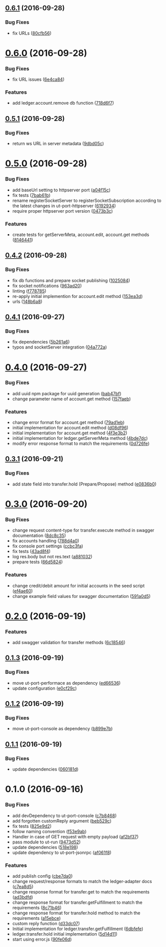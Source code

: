 <a name="0.6.1"></a>
## [0.6.1](https://github.com/softwaregroup-bg/@leveloneproject/dfsp-ledger/compare/v0.6.0...v0.6.1) (2016-09-28)


### Bug Fixes

* fix URLs ([80cfb56](https://github.com/softwaregroup-bg/@leveloneproject/dfsp-ledger/commit/80cfb56))



<a name="0.6.0"></a>
# [0.6.0](https://github.com/softwaregroup-bg/@leveloneproject/dfsp-ledger/compare/v0.5.1...v0.6.0) (2016-09-28)


### Bug Fixes

* fix URL issues ([6e4ca84](https://github.com/softwaregroup-bg/@leveloneproject/dfsp-ledger/commit/6e4ca84))


### Features

* add ledger.account.remove db function ([718d6f7](https://github.com/softwaregroup-bg/@leveloneproject/dfsp-ledger/commit/718d6f7))



<a name="0.5.1"></a>
## [0.5.1](https://github.com/softwaregroup-bg/@leveloneproject/dfsp-ledger/compare/v0.5.0...v0.5.1) (2016-09-28)


### Bug Fixes

* return ws URL in server metadata ([9dbd05c](https://github.com/softwaregroup-bg/@leveloneproject/dfsp-ledger/commit/9dbd05c))



<a name="0.5.0"></a>
# [0.5.0](https://github.com/softwaregroup-bg/@leveloneproject/dfsp-ledger/compare/v0.4.2...v0.5.0) (2016-09-28)


### Bug Fixes

* add baseUrl setting to httpserver port ([a04f15c](https://github.com/softwaregroup-bg/@leveloneproject/dfsp-ledger/commit/a04f15c))
* fix tests ([7bab61b](https://github.com/softwaregroup-bg/@leveloneproject/dfsp-ledger/commit/7bab61b))
* rename registerSocketServer to registerSocketSubscription according to the latest changes in ut-port-httpserver ([6192934](https://github.com/softwaregroup-bg/@leveloneproject/dfsp-ledger/commit/6192934))
* require proper httpserver port version ([0473b3c](https://github.com/softwaregroup-bg/@leveloneproject/dfsp-ledger/commit/0473b3c))


### Features

* create tests for getServerMeta, account.edit, account.get methods ([8146441](https://github.com/softwaregroup-bg/@leveloneproject/dfsp-ledger/commit/8146441))



<a name="0.4.2"></a>
## [0.4.2](https://github.com/softwaregroup-bg/@leveloneproject/dfsp-ledger/compare/v0.4.1...v0.4.2) (2016-09-28)


### Bug Fixes

* fix db functions and prepare socket publishing ([1025084](https://github.com/softwaregroup-bg/@leveloneproject/dfsp-ledger/commit/1025084))
* fix socket notifications ([963ad20](https://github.com/softwaregroup-bg/@leveloneproject/dfsp-ledger/commit/963ad20))
* linting ([f778785](https://github.com/softwaregroup-bg/@leveloneproject/dfsp-ledger/commit/f778785))
* re-apply initial implemention for account.edit method ([153ea3d](https://github.com/softwaregroup-bg/@leveloneproject/dfsp-ledger/commit/153ea3d))
* urls ([148b6a8](https://github.com/softwaregroup-bg/@leveloneproject/dfsp-ledger/commit/148b6a8))



<a name="0.4.1"></a>
## [0.4.1](https://github.com/softwaregroup-bg/@leveloneproject/dfsp-ledger/compare/v0.4.0...v0.4.1) (2016-09-27)


### Bug Fixes

* fix dependencies ([5b261a6](https://github.com/softwaregroup-bg/@leveloneproject/dfsp-ledger/commit/5b261a6))
* typos and socketServer integration ([04a772a](https://github.com/softwaregroup-bg/@leveloneproject/dfsp-ledger/commit/04a772a))



<a name="0.4.0"></a>
# [0.4.0](https://github.com/softwaregroup-bg/@leveloneproject/dfsp-ledger/compare/v0.3.1...v0.4.0) (2016-09-27)


### Bug Fixes

* add uuid npm package for uuid generation ([bab47bf](https://github.com/softwaregroup-bg/@leveloneproject/dfsp-ledger/commit/bab47bf))
* change parameter name of account.get method ([157faeb](https://github.com/softwaregroup-bg/@leveloneproject/dfsp-ledger/commit/157faeb))


### Features

* change error format for account.get method ([79ad1eb](https://github.com/softwaregroup-bg/@leveloneproject/dfsp-ledger/commit/79ad1eb))
* initial implementation for account.edit method ([d08df96](https://github.com/softwaregroup-bg/@leveloneproject/dfsp-ledger/commit/d08df96))
* initial implementation for account.get method ([4f3e3b2](https://github.com/softwaregroup-bg/@leveloneproject/dfsp-ledger/commit/4f3e3b2))
* initial implementation for ledger.getServerMeta method ([4bde7dc](https://github.com/softwaregroup-bg/@leveloneproject/dfsp-ledger/commit/4bde7dc))
* modify error response format to match the requirements ([0d726fe](https://github.com/softwaregroup-bg/@leveloneproject/dfsp-ledger/commit/0d726fe))



<a name="0.3.1"></a>
## [0.3.1](https://github.com/softwaregroup-bg/@leveloneproject/dfsp-ledger/compare/v0.3.0...v0.3.1) (2016-09-21)


### Bug Fixes

* add state field into transfer.hold (Prepare/Propose) method ([e0836b0](https://github.com/softwaregroup-bg/@leveloneproject/dfsp-ledger/commit/e0836b0))



<a name="0.3.0"></a>
# [0.3.0](https://github.com/softwaregroup-bg/@leveloneproject/dfsp-ledger/compare/v0.2.0...v0.3.0) (2016-09-20)


### Bug Fixes

* change request content-type for transfer.execute method in swagger documentation ([8dc8c35](https://github.com/softwaregroup-bg/@leveloneproject/dfsp-ledger/commit/8dc8c35))
* fix accounts handling ([788d4a0](https://github.com/softwaregroup-bg/@leveloneproject/dfsp-ledger/commit/788d4a0))
* fix console port settings ([ccbc3fa](https://github.com/softwaregroup-bg/@leveloneproject/dfsp-ledger/commit/ccbc3fa))
* fix tests ([43ad8f4](https://github.com/softwaregroup-bg/@leveloneproject/dfsp-ledger/commit/43ad8f4))
* log res.body but not res.text ([a881032](https://github.com/softwaregroup-bg/@leveloneproject/dfsp-ledger/commit/a881032))
* prepare tests ([66d5824](https://github.com/softwaregroup-bg/@leveloneproject/dfsp-ledger/commit/66d5824))


### Features

* change credit/debit amount for initial accounts in the seed script ([ef4ae60](https://github.com/softwaregroup-bg/@leveloneproject/dfsp-ledger/commit/ef4ae60))
* change example field values for swagger documentation ([591a0d5](https://github.com/softwaregroup-bg/@leveloneproject/dfsp-ledger/commit/591a0d5))



<a name="0.2.0"></a>
# [0.2.0](https://github.com/softwaregroup-bg/@leveloneproject/dfsp-ledger/compare/v0.1.3...v0.2.0) (2016-09-19)


### Features

* add swagger validation for transfer methods ([6c18546](https://github.com/softwaregroup-bg/@leveloneproject/dfsp-ledger/commit/6c18546))



<a name="0.1.3"></a>
## [0.1.3](https://github.com/softwaregroup-bg/@leveloneproject/dfsp-ledger/compare/v0.1.2...v0.1.3) (2016-09-19)


### Bug Fixes

* move ut-port-performace as dependency ([ed66536](https://github.com/softwaregroup-bg/@leveloneproject/dfsp-ledger/commit/ed66536))
* update configuration ([e0cf29c](https://github.com/softwaregroup-bg/@leveloneproject/dfsp-ledger/commit/e0cf29c))



<a name="0.1.2"></a>
## [0.1.2](https://github.com/softwaregroup-bg/@leveloneproject/dfsp-ledger/compare/v0.1.1...v0.1.2) (2016-09-19)


### Bug Fixes

* move ut-port-console as dependency ([b899e7b](https://github.com/softwaregroup-bg/@leveloneproject/dfsp-ledger/commit/b899e7b))



<a name="0.1.1"></a>
## [0.1.1](https://github.com/softwaregroup-bg/@leveloneproject/dfsp-ledger/compare/v0.1.0...v0.1.1) (2016-09-19)


### Bug Fixes

* update dependencies ([060181d](https://github.com/softwaregroup-bg/@leveloneproject/dfsp-ledger/commit/060181d))



<a name="0.1.0"></a>
# 0.1.0 (2016-09-16)


### Bug Fixes

* add devDependency to ut-port-console ([c7b8468](https://github.com/softwaregroup-bg/@leveloneproject/dfsp-ledger/commit/c7b8468))
* add forgotten customReply argument ([beb529c](https://github.com/softwaregroup-bg/@leveloneproject/dfsp-ledger/commit/beb529c))
* fix tests ([825e9d2](https://github.com/softwaregroup-bg/@leveloneproject/dfsp-ledger/commit/825e9d2))
* follow naming convention ([f53e9ab](https://github.com/softwaregroup-bg/@leveloneproject/dfsp-ledger/commit/f53e9ab))
* Handler in case of GET request with empty payload ([af2bf37](https://github.com/softwaregroup-bg/@leveloneproject/dfsp-ledger/commit/af2bf37))
* pass module to ut-run ([9473d52](https://github.com/softwaregroup-bg/@leveloneproject/dfsp-ledger/commit/9473d52))
* update dependencies ([518e198](https://github.com/softwaregroup-bg/@leveloneproject/dfsp-ledger/commit/518e198))
* update dependency to ut-port-jsonrpc ([af061f8](https://github.com/softwaregroup-bg/@leveloneproject/dfsp-ledger/commit/af061f8))


### Features

* add publish config ([cbe7da0](https://github.com/softwaregroup-bg/@leveloneproject/dfsp-ledger/commit/cbe7da0))
* change request/response formats to match the ledger-adapter docs ([c7ea8d5](https://github.com/softwaregroup-bg/@leveloneproject/dfsp-ledger/commit/c7ea8d5))
* change response format for transfer.get to match the requirements ([ad3bdfd](https://github.com/softwaregroup-bg/@leveloneproject/dfsp-ledger/commit/ad3bdfd))
* change response format for transfer.getFulfillment to match the requirements ([8c71b46](https://github.com/softwaregroup-bg/@leveloneproject/dfsp-ledger/commit/8c71b46))
* change response format for transfer.hold method to match the requirements ([a15ebce](https://github.com/softwaregroup-bg/@leveloneproject/dfsp-ledger/commit/a15ebce))
* custom reply function ([d33dc07](https://github.com/softwaregroup-bg/@leveloneproject/dfsp-ledger/commit/d33dc07))
* Initial implementation for ledger.transfer.getFulfillment ([6dbfefe](https://github.com/softwaregroup-bg/@leveloneproject/dfsp-ledger/commit/6dbfefe))
* ledger.transfer.hold initial implementation ([5d14d11](https://github.com/softwaregroup-bg/@leveloneproject/dfsp-ledger/commit/5d14d11))
* start using error.js ([90fe06d](https://github.com/softwaregroup-bg/@leveloneproject/dfsp-ledger/commit/90fe06d))



